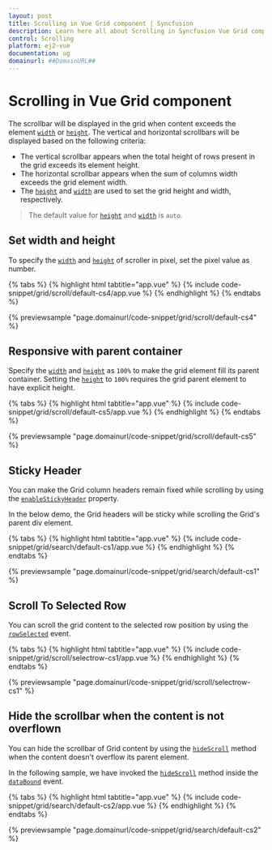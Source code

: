 ```yaml
---
layout: post
title: Scrolling in Vue Grid component | Syncfusion
description: Learn here all about Scrolling in Syncfusion Vue Grid component of Syncfusion Essential JS 2 and more.
control: Scrolling 
platform: ej2-vue
documentation: ug
domainurl: ##DomainURL##
---
```


# Scrolling in Vue Grid component

 The scrollbar will be displayed in the grid when content exceeds the element [`width`](https://ej2.syncfusion.com/vue/documentation/api/grid/#width) or
 [`height`](https://ej2.syncfusion.com/vue/documentation/api/grid/#height).
 The vertical and horizontal scrollbars will be displayed based on the following criteria:

* The vertical scrollbar appears when the total height of rows present in the grid exceeds its element height.
* The horizontal scrollbar appears when the sum of columns width exceeds the grid element width.
* The [`height`](https://ej2.syncfusion.com/vue/documentation/api/grid/#height) and [`width`](https://ej2.syncfusion.com/vue/documentation/api/grid/#width)
are used to set the grid height and width, respectively.

> The default value for [`height`](https://ej2.syncfusion.com/vue/documentation/api/grid/#height) and [`width`](https://ej2.syncfusion.com/vue/documentation/api/grid/#width) is `auto`.

## Set width and height

To specify the [`width`](https://ej2.syncfusion.com/vue/documentation/api/grid/#width) and [`height`](https://ej2.syncfusion.com/vue/documentation/api/grid/#height)
of scroller in pixel, set the pixel value as number.

{% tabs %}
{% highlight html tabtitle="app.vue" %}
{% include code-snippet/grid/scroll/default-cs4/app.vue %}
{% endhighlight %}
{% endtabs %}
        
{% previewsample "page.domainurl/code-snippet/grid/scroll/default-cs4" %}

## Responsive with parent container

Specify the [`width`](https://ej2.syncfusion.com/vue/documentation/api/grid/#width) and [`height`](https://ej2.syncfusion.com/vue/documentation/api/grid/#height)
as `100%` to make the grid element fill its parent container.
Setting the [`height`](https://ej2.syncfusion.com/vue/documentation/api/grid/#height) to `100%` requires the grid parent element to have explicit height.

{% tabs %}
{% highlight html tabtitle="app.vue" %}
{% include code-snippet/grid/scroll/default-cs5/app.vue %}
{% endhighlight %}
{% endtabs %}
        
{% previewsample "page.domainurl/code-snippet/grid/scroll/default-cs5" %}

## Sticky Header

You can make the Grid column headers remain fixed while scrolling by using the [`enableStickyHeader`](https://ej2.syncfusion.com/vue/documentation/api/grid/#enablestickyheader) property.

In the below demo, the Grid headers will be sticky while scrolling the Grid's parent div element.

{% tabs %}
{% highlight html tabtitle="app.vue" %}
{% include code-snippet/grid/search/default-cs1/app.vue %}
{% endhighlight %}
{% endtabs %}
        
{% previewsample "page.domainurl/code-snippet/grid/search/default-cs1" %}

## Scroll To Selected Row

You can scroll the grid content to the selected row position by using the
[`rowSelected`](https://ej2.syncfusion.com/vue/documentation/api/grid/#rowselected) event.

{% tabs %}
{% highlight html tabtitle="app.vue" %}
{% include code-snippet/grid/scroll/selectrow-cs1/app.vue %}
{% endhighlight %}
{% endtabs %}
        
{% previewsample "page.domainurl/code-snippet/grid/scroll/selectrow-cs1" %}

## Hide the scrollbar when the content is not overflown

You can hide the scrollbar of Grid content by using the [`hideScroll`](https://ej2.syncfusion.com/vue/documentation/api/grid/#hidescroll) method when the content doesn't overflow its parent element.

In the following sample, we have invoked the [`hideScroll`](https://ej2.syncfusion.com/vue/documentation/api/grid/#hidescroll) method inside the [`dataBound`](https://ej2.syncfusion.com/vue/documentation/api/grid/#databound) event.

{% tabs %}
{% highlight html tabtitle="app.vue" %}
{% include code-snippet/grid/search/default-cs2/app.vue %}
{% endhighlight %}
{% endtabs %}
        
{% previewsample "page.domainurl/code-snippet/grid/search/default-cs2" %}
